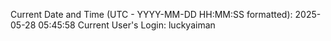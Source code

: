 Current Date and Time (UTC - YYYY-MM-DD HH:MM:SS formatted): 2025-05-28 05:45:58
Current User's Login: luckyaiman
